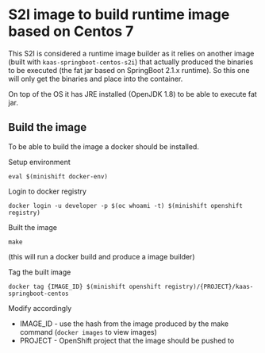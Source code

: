 # S2I image to build runtime image based on Centos 7

This S2I is considered a runtime image builder as it relies on another image
(built with `kaas-springboot-centos-s2i`) that actually produced the binaries to be executed
(the fat jar based on SpringBoot 2.1.x runtime). So this one will only get the binaries
and place into the container.

On top of the OS it has JRE installed (OpenJDK 1.8) to be able to execute fat jar.

## Build the image

To be able to build the image a docker should be installed.

Setup environment

`eval $(minishift docker-env)`

Login to docker registry

`docker login -u developer -p $(oc whoami -t) $(minishift openshift registry)`

Built the image

`make`

(this will run a docker build and produce a image builder)

Tag the built image

`docker tag {IMAGE_ID} $(minishift openshift registry)/{PROJECT}/kaas-springboot-centos`

Modify accordingly
- IMAGE_ID - use the hash from the image produced by the make command (`docker images` to view images)
- PROJECT - OpenShift project that the image should be pushed to
